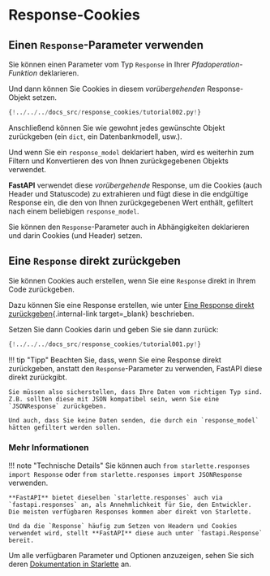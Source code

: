 # Response-Cookies

## Einen `Response`-Parameter verwenden

Sie können einen Parameter vom Typ `Response` in Ihrer *Pfadoperation-Funktion* deklarieren.

Und dann können Sie Cookies in diesem *vorübergehenden* Response-Objekt setzen.

```Python hl_lines="1  8-9"
{!../../../docs_src/response_cookies/tutorial002.py!}
```

Anschließend können Sie wie gewohnt jedes gewünschte Objekt zurückgeben (ein `dict`, ein Datenbankmodell, usw.).

Und wenn Sie ein `response_model` deklariert haben, wird es weiterhin zum Filtern und Konvertieren des von Ihnen zurückgegebenen Objekts verwendet.

**FastAPI** verwendet diese *vorübergehende* Response, um die Cookies (auch Header und Statuscode) zu extrahieren und fügt diese in die endgültige Response ein, die den von Ihnen zurückgegebenen Wert enthält, gefiltert nach einem beliebigen `response_model`.

Sie können den `Response`-Parameter auch in Abhängigkeiten deklarieren und darin Cookies (und Header) setzen.

## Eine `Response` direkt zurückgeben

Sie können Cookies auch erstellen, wenn Sie eine `Response` direkt in Ihrem Code zurückgeben.

Dazu können Sie eine Response erstellen, wie unter [Eine Response direkt zurückgeben](response-directly.md){.internal-link target=_blank} beschrieben.

Setzen Sie dann Cookies darin und geben Sie sie dann zurück:

```Python hl_lines="10-12"
{!../../../docs_src/response_cookies/tutorial001.py!}
```

!!! tip "Tipp"
    Beachten Sie, dass, wenn Sie eine Response direkt zurückgeben, anstatt den `Response`-Parameter zu verwenden, FastAPI diese direkt zurückgibt.

    Sie müssen also sicherstellen, dass Ihre Daten vom richtigen Typ sind. Z.B. sollten diese mit JSON kompatibel sein, wenn Sie eine `JSONResponse` zurückgeben.

    Und auch, dass Sie keine Daten senden, die durch ein `response_model` hätten gefiltert werden sollen.

### Mehr Informationen

!!! note "Technische Details"
    Sie können auch `from starlette.responses import Response` oder `from starlette.responses import JSONResponse` verwenden.

    **FastAPI** bietet dieselben `starlette.responses` auch via `fastapi.responses` an, als Annehmlichkeit für Sie, den Entwickler. Die meisten verfügbaren Responses kommen aber direkt von Starlette.

    Und da die `Response` häufig zum Setzen von Headern und Cookies verwendet wird, stellt **FastAPI** diese auch unter `fastapi.Response` bereit.

Um alle verfügbaren Parameter und Optionen anzuzeigen, sehen Sie sich deren <a href="https://www.starlette.io/responses/#set-cookie" class="external-link" target="_blank">Dokumentation in Starlette</a> an.
